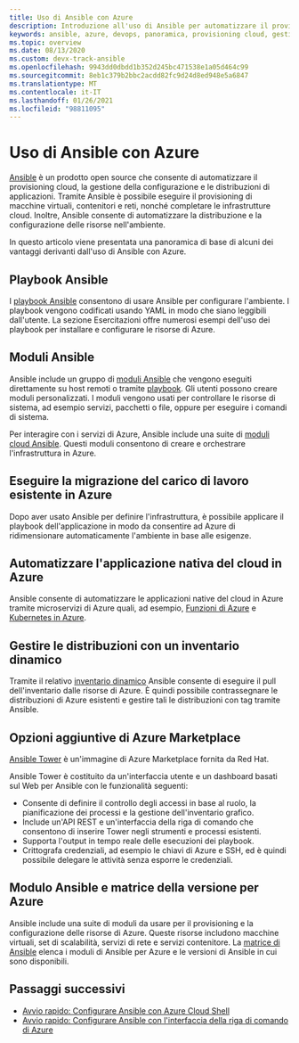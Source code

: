 ```yaml
---
title: Uso di Ansible con Azure
description: Introduzione all'uso di Ansible per automatizzare il provisioning cloud, la gestione della configurazione e le distribuzioni di applicazioni.
keywords: ansible, azure, devops, panoramica, provisioning cloud, gestione della configurazione, distribuzione di applicazioni, moduli ansible, playbook ansible
ms.topic: overview
ms.date: 08/13/2020
ms.custom: devx-track-ansible
ms.openlocfilehash: 9943dd0dbdd1b352d245bc471538e1a05d464c99
ms.sourcegitcommit: 8eb1c379b2bbc2acdd82fc9d24d8ed948e5a6847
ms.translationtype: MT
ms.contentlocale: it-IT
ms.lasthandoff: 01/26/2021
ms.locfileid: "98811095"
---
```

# <a name="using-ansible-with-azure"></a>Uso di Ansible con Azure

[Ansible](https://www.ansible.com) è un prodotto open source che consente di automatizzare il provisioning cloud, la gestione della configurazione e le distribuzioni di applicazioni. Tramite Ansible è possibile eseguire il provisioning di macchine virtuali, contenitori e reti, nonché completare le infrastrutture cloud. Inoltre, Ansible consente di automatizzare la distribuzione e la configurazione delle risorse nell'ambiente.

In questo articolo viene presentata una panoramica di base di alcuni dei vantaggi derivanti dall'uso di Ansible con Azure.

## <a name="ansible-playbooks"></a>Playbook Ansible

I [playbook Ansible](https://docs.ansible.com/ansible/latest/playbooks.html) consentono di usare Ansible per configurare l'ambiente. I playbook vengono codificati usando YAML in modo che siano leggibili dall'utente. La sezione Esercitazioni offre numerosi esempi dell'uso dei playbook per installare e configurare le risorse di Azure. 

## <a name="ansible-modules"></a>Moduli Ansible

Ansible include un gruppo di [moduli Ansible](https://docs.ansible.com/ansible/2.9/modules/modules_by_category.html) che vengono eseguiti direttamente su host remoti o tramite [playbook](https://docs.ansible.com/ansible/latest/playbooks.html). Gli utenti possono creare moduli personalizzati. I moduli vengono usati per controllare le risorse di sistema, ad esempio servizi, pacchetti o file, oppure per eseguire i comandi di sistema.

Per interagire con i servizi di Azure, Ansible include una suite di [moduli cloud Ansible](https://docs.ansible.com/ansible/2.9/modules/list_of_cloud_modules.html#azure). Questi moduli consentono di creare e orchestrare l'infrastruttura in Azure. 

## <a name="migrate-existing-workload-to-azure"></a>Eseguire la migrazione del carico di lavoro esistente in Azure

Dopo aver usato Ansible per definire l'infrastruttura, è possibile applicare il playbook dell'applicazione in modo da consentire ad Azure di ridimensionare automaticamente l'ambiente in base alle esigenze. 

## <a name="automate-cloud-native-application-in-azure"></a>Automatizzare l'applicazione nativa del cloud in Azure

Ansible consente di automatizzare le applicazioni native del cloud in Azure tramite microservizi di Azure quali, ad esempio, [Funzioni di Azure](https://azure.microsoft.com//services/functions/) e [Kubernetes in Azure](https://azure.microsoft.com/services/container-service/kubernetes/).  

## <a name="manage-deployments-with-dynamic-inventory"></a>Gestire le distribuzioni con un inventario dinamico

Tramite il relativo [inventario dinamico](https://docs.ansible.com/ansible/latest/user_guide/intro_dynamic_inventory.html) Ansible consente di eseguire il pull dell'inventario dalle risorse di Azure. È quindi possibile contrassegnare le distribuzioni di Azure esistenti e gestire tali le distribuzioni con tag tramite Ansible.

## <a name="additional-azure-marketplace-options"></a>Opzioni aggiuntive di Azure Marketplace

[Ansible Tower](https://azuremarketplace.microsoft.com/marketplace/apps/redhat.ansible-tower) è un'immagine di Azure Marketplace fornita da Red Hat. 

Ansible Tower è costituito da un'interfaccia utente e un dashboard basati sul Web per Ansible con le funzionalità seguenti:

* Consente di definire il controllo degli accessi in base al ruolo, la pianificazione dei processi e la gestione dell'inventario grafico. 
* Include un'API REST e un'interfaccia della riga di comando che consentono di inserire Tower negli strumenti e processi esistenti. 
* Supporta l'output in tempo reale delle esecuzioni dei playbook. 
* Crittografa credenziali, ad esempio le chiavi di Azure e SSH, ed è quindi possibile delegare le attività senza esporre le credenziali.

## <a name="ansible-module-and-version-matrix-for-azure"></a>Modulo Ansible e matrice della versione per Azure

Ansible include una suite di moduli da usare per il provisioning e la configurazione delle risorse di Azure. Queste risorse includono macchine virtuali, set di scalabilità, servizi di rete e servizi contenitore. La [matrice di Ansible](./module-version-matrix.md) elenca i moduli di Ansible per Azure e le versioni di Ansible in cui sono disponibili.

## <a name="next-steps"></a>Passaggi successivi

- [Avvio rapido: Configurare Ansible con Azure Cloud Shell](getting-started-cloud-shell.md)
- [Avvio rapido: Configurare Ansible con l'interfaccia della riga di comando di Azure](install-on-linux-vm.md)
